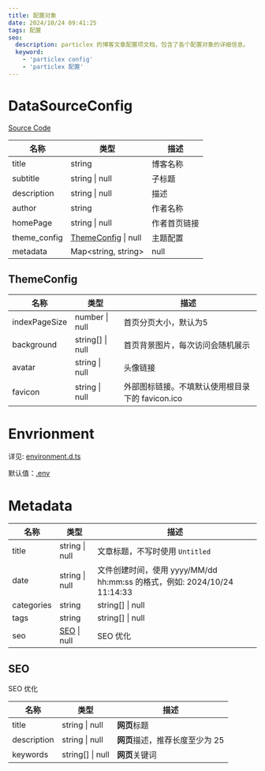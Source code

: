 ```yaml
---
title: 配置对象
date: 2024/10/24 09:41:25
tags: 配置
seo:
  description: particlex 的博客文章配置项文档，包含了各个配置对象的详细信息。
  keyword: 
    - 'particlex config'
    - 'particlex 配置'
---
```



# DataSourceConfig

[Source Code](https://github.com/nextjs-particlex-theme/particlex/blob/master/src/api/datasource/types/definitions.ts)

| 名称            | 类型                              | 描述                             |
|---------------|---------------------------------|--------------------------------|
| title         | string                          | 博客名称                           |
| subtitle      | string \| null                 | 子标题                            |
| description   | string \| null                 | 描述                             |
| author        | string                        | 作者名称                           |
| homePage        | string \| null               | 作者首页链接                        |
| theme_config      | [ThemeConfig](#datasourceconfig) \| null | 主题配置            |
| metadata        | Map<string, string> | null     | 为每个页面添加自定义meta标签       |

## ThemeConfig

| 名称            | 类型                              | 描述                             |
|---------------|---------------------------------|--------------------------------|
| indexPageSize | number \| null                 | 首页分页大小，默认为5                    |
| background | string[] \| null                 | 首页背景图片，每次访问会随机展示                |
| avatar       | string \| null                 | 头像链接                         |
| favicon       | string \| null                 | 外部图标链接。不填默认使用根目录下的 favicon.ico |


# Envrionment


详见: [environment.d.ts](https://github.com/nextjs-particlex-theme/particlex/blob/master/environment.d.ts)

默认值：[.env](https://github.com/nextjs-particlex-theme/particlex/blob/master/.env)


# Metadata

| 名称            | 类型                           | 描述                             |
|---------------|---------------------------------|--------------------------------|
| title        | string \| null                   | 文章标题，不写时使用 `Untitled`                                           |
| date         | string \| null                   | 文件创建时间，使用 yyyy/MM/dd hh:mm:ss 的格式，例如: 2024/10/24 11:14:33    |
| categories   | string | string[] \| null        | 文章分类                         |
| tags         | string | string[] \| null        | 文章标签 |
| seo          | [SEO](#seo) \| null              | SEO 优化 |

## SEO


SEO 优化

| 名称            | 类型                           | 描述                             |
|---------------|---------------------------------|--------------------------------|
| title        | string \| null                   | **网页**标题                           |
| description        | string \| null                   | **网页**描述，推荐长度至少为 25      |
| keywords        | string[] \| null                   | **网页**关键词                      |
